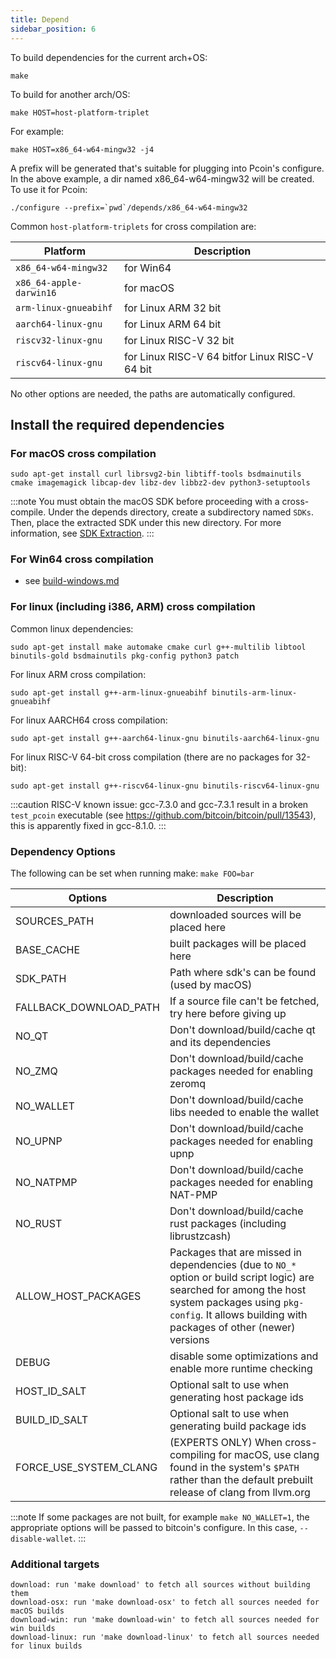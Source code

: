 ```yaml
---
title: Depend
sidebar_position: 6
---
```


To build dependencies for the current arch+OS:

```
make
```

To build for another arch/OS:

```shell
make HOST=host-platform-triplet
```

For example:

```shell
make HOST=x86_64-w64-mingw32 -j4
```

A prefix will be generated that's suitable for plugging into Pcoin's
configure. In the above example, a dir named x86_64-w64-mingw32 will be
created. To use it for Pcoin:

```shell
./configure --prefix=`pwd`/depends/x86_64-w64-mingw32
```

Common `host-platform-triplets` for cross compilation are:

| Platform                | Description                                    |
| ----------------------- | ---------------------------------------------- |
| `x86_64-w64-mingw32`    | for Win64                                      |
| `x86_64-apple-darwin16` | for macOS                                      |
| `arm-linux-gnueabihf`   | for Linux ARM 32 bit                           |
| `aarch64-linux-gnu`     | for Linux ARM 64 bit                           |
| `riscv32-linux-gnu`     | for Linux RISC-V 32 bit                        |
| `riscv64-linux-gnu`     | for Linux RISC-V 64 bitfor Linux RISC-V 64 bit |

No other options are needed, the paths are automatically configured.

## Install the required dependencies

### For macOS cross compilation

```shell
sudo apt-get install curl librsvg2-bin libtiff-tools bsdmainutils cmake imagemagick libcap-dev libz-dev libbz2-dev python3-setuptools
```

:::note
You must obtain the macOS SDK before proceeding with a cross-compile.
Under the depends directory, create a subdirectory named `SDKs`.
Then, place the extracted SDK under this new directory.
For more information, see [SDK Extraction](https://github.com/pcoinproject/pcoin/tree/master/contrib/macdeploy#sdk-extraction).
:::

### For Win64 cross compilation

- see [build-windows.md](build-windows.md#cross-compilation-for-ubuntu-and-windows-subsystem-for-linux)

### For linux (including i386, ARM) cross compilation

Common linux dependencies:

```shell
sudo apt-get install make automake cmake curl g++-multilib libtool binutils-gold bsdmainutils pkg-config python3 patch
```

For linux ARM cross compilation:

```shell
sudo apt-get install g++-arm-linux-gnueabihf binutils-arm-linux-gnueabihf
```

For linux AARCH64 cross compilation:

```shell
sudo apt-get install g++-aarch64-linux-gnu binutils-aarch64-linux-gnu
```

For linux RISC-V 64-bit cross compilation (there are no packages for 32-bit):

```shell
sudo apt-get install g++-riscv64-linux-gnu binutils-riscv64-linux-gnu
```

:::caution
RISC-V known issue: gcc-7.3.0 and gcc-7.3.1 result in a broken `test_pcoin` executable (see https://github.com/bitcoin/bitcoin/pull/13543),
this is apparently fixed in gcc-8.1.0.
:::

### Dependency Options

The following can be set when running make: `make FOO=bar`

| Options                | Description                                                                                                                                                                                                          |
| ---------------------- | -------------------------------------------------------------------------------------------------------------------------------------------------------------------------------------------------------------------- |
| SOURCES_PATH           | downloaded sources will be placed here                                                                                                                                                                               |
| BASE_CACHE             | built packages will be placed here                                                                                                                                                                                   |
| SDK_PATH               | Path where sdk's can be found (used by macOS)                                                                                                                                                                        |
| FALLBACK_DOWNLOAD_PATH | If a source file can't be fetched, try here before giving up                                                                                                                                                         |
| NO_QT                  | Don't download/build/cache qt and its dependencies                                                                                                                                                                   |
| NO_ZMQ                 | Don't download/build/cache packages needed for enabling zeromq                                                                                                                                                       |
| NO_WALLET              | Don't download/build/cache libs needed to enable the wallet                                                                                                                                                          |
| NO_UPNP                | Don't download/build/cache packages needed for enabling upnp                                                                                                                                                         |
| NO_NATPMP              | Don't download/build/cache packages needed for enabling NAT-PMP                                                                                                                                                      |
| NO_RUST                | Don't download/build/cache rust packages (including librustzcash)                                                                                                                                                    |
| ALLOW_HOST_PACKAGES    | Packages that are missed in dependencies (due to `NO_*` option or build script logic) are searched for among the host system packages using `pkg-config`. It allows building with packages of other (newer) versions |
| DEBUG                  | disable some optimizations and enable more runtime checking                                                                                                                                                          |
| HOST_ID_SALT           | Optional salt to use when generating host package ids                                                                                                                                                                |
| BUILD_ID_SALT          | Optional salt to use when generating build package ids                                                                                                                                                               |
| FORCE_USE_SYSTEM_CLANG | (EXPERTS ONLY) When cross-compiling for macOS, use clang found in the system's <code>$PATH</code> rather than the default prebuilt release of clang from llvm.org                                                    |

:::note
If some packages are not built, for example `make NO_WALLET=1`, the appropriate
options will be passed to bitcoin's configure. In this case, `--disable-wallet`.
:::

### Additional targets

```
download: run 'make download' to fetch all sources without building them
download-osx: run 'make download-osx' to fetch all sources needed for macOS builds
download-win: run 'make download-win' to fetch all sources needed for win builds
download-linux: run 'make download-linux' to fetch all sources needed for linux builds
```
